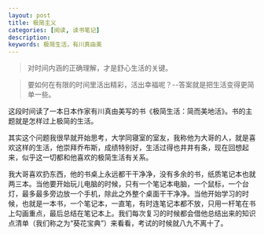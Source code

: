 ```yaml
---
layout: post
title: 极简主义
categories: [阅读, 读书笔记]
description: 
keywords: 极简生活，有川真由美
---
```


> 对时间内涵的正确理解，才是舒心生活的关键。

> 要如何在有限的时间里活出精彩，活出幸福呢？--答案就是把生活变得更简单一些。

这段时间读了一本日本作家有川真由美写的书《极简生活：简而美地活》。书的主题就是怎样过上极简的生活。

其实这个问题我很早就开始思考，大学同寝室的室友，我称他为大哥的人，就是喜欢这样的生活，他崇拜乔布斯，成绩特别好，生活过得也井井有条，现在回想起来，似乎这一切都和他喜欢的极简生活有关系。

我大哥喜欢扔东西，他的书桌上永远都干干净净，没有多余的书，纸质笔记本也就两三本。当他要开始玩儿电脑的时候，只有一个笔记本电脑，一个鼠标，一个台灯，最多最多旁边放一个手机，除此之外整个桌面干干净净。当他开始学习的时候，也就是一本书，一个笔记本，一直笔，有时连笔记本都不放，只用一杆笔在书上勾画重点，最后总结在笔记本上。我们每次复习的时候都会借他总结出来的知识点清单（我们称之为“葵花宝典”）来看看，考试的时候就八九不离十了。








